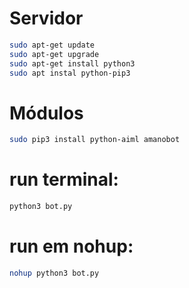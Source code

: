 # Servidor
```bash
sudo apt-get update
sudo apt-get upgrade
sudo apt-get install python3
sudo apt instal python-pip3
```

# Módulos
```bash
sudo pip3 install python-aiml amanobot
```

# run terminal:
```bash
python3 bot.py
```

# run em nohup:
```bash
nohup python3 bot.py
```
